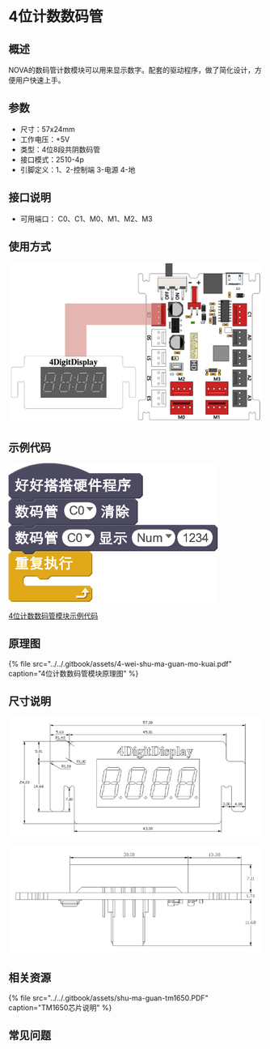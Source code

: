 # 4位计数数码管

## 概述

NOVA的数码管计数模块可以用来显示数字。配套的驱动程序，做了简化设计，方便用户快速上手。

## 参数

* 尺寸：57x24mm
* 工作电压：+5V
* 类型：4位8段共阴数码管
* 接口模式：2510-4p
* 引脚定义：1、2-控制端 3-电源 4-地

## 接口说明

* 可用端口： C0、C1、M0、M1、M2、M3

## 使用方式

![](../../.gitbook/assets/01.png)

## 示例代码

![](../../.gitbook/assets/04%20%281%29.png)

[4位计数数码管模块示例代码 ](http://www.haohaodada.com/show.php?id=947225)

## 原理图

{% file src="../../.gitbook/assets/4-wei-shu-ma-guan-mo-kuai.pdf" caption="4位计数数码管模块原理图" %}

## 尺寸说明

![](../../.gitbook/assets/75.png)

![](../../.gitbook/assets/76.png)

## 相关资源

{% file src="../../.gitbook/assets/shu-ma-guan-tm1650.PDF" caption="TM1650芯片说明" %}

## 常见问题


